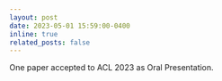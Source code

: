 ```yaml
---
layout: post
date: 2023-05-01 15:59:00-0400
inline: true
related_posts: false
---
```


One paper accepted to ACL 2023 as Oral Presentation.
